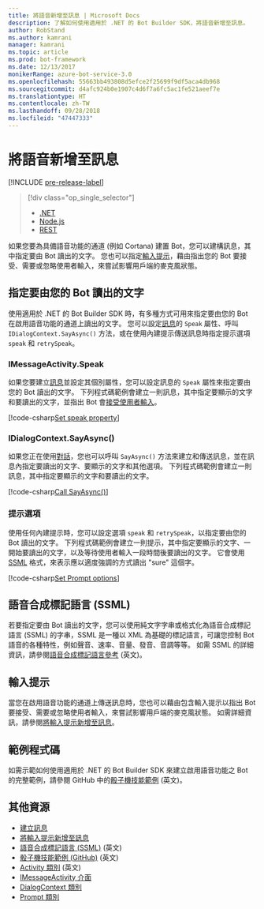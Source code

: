 ```yaml
---
title: 將語音新增至訊息 | Microsoft Docs
description: 了解如何使用適用於 .NET 的 Bot Builder SDK，將語音新增至訊息。
author: RobStand
ms.author: kamrani
manager: kamrani
ms.topic: article
ms.prod: bot-framework
ms.date: 12/13/2017
monikerRange: azure-bot-service-3.0
ms.openlocfilehash: 55663bb493808d5efce2f25699f9df5aca4db968
ms.sourcegitcommit: d4afc924b0e1907c4d6f7a6fc5ac1fe521aeef7e
ms.translationtype: HT
ms.contentlocale: zh-TW
ms.lasthandoff: 09/28/2018
ms.locfileid: "47447333"
---
```

# <a name="add-speech-to-messages"></a>將語音新增至訊息

[!INCLUDE [pre-release-label](../includes/pre-release-label-v3.md)]

> [!div class="op_single_selector"]
> - [.NET](../dotnet/bot-builder-dotnet-text-to-speech.md)
> - [Node.js](../nodejs/bot-builder-nodejs-text-to-speech.md)
> - [REST](../rest-api/bot-framework-rest-connector-text-to-speech.md)

如果您要為具備語音功能的通道 (例如 Cortana) 建置 Bot，您可以建構訊息，其中指定要由 Bot 讀出的文字。 您也可以指定[輸入提示](bot-builder-dotnet-add-input-hints.md)，藉由指出您的 Bot 要接受、需要或忽略使用者輸入，來嘗試影響用戶端的麥克風狀態。

## <a name="specify-text-to-be-spoken-by-your-bot"></a>指定要由您的 Bot 讀出的文字

使用適用於 .NET 的 Bot Builder SDK 時，有多種方式可用來指定要由您的 Bot 在啟用語音功能的通道上讀出的文字。 您可以設定[訊息][IMessageActivity]的 `Speak` 屬性、呼叫 `IDialogContext.SayAsync()` 方法，或在使用內建提示傳送訊息時指定提示選項 `speak` 和 `retrySpeak`。

### <a id="message-speak"></a> IMessageActivity.Speak

如果您要建立[訊息][ IMessageActivity]並設定其個別屬性，您可以設定訊息的 `Speak` 屬性來指定要由您的 Bot 讀出的文字。 下列程式碼範例會建立一則訊息，其中指定要顯示的文字和要讀出的文字，並指出 Bot 會[接受使用者輸入](bot-builder-dotnet-add-input-hints.md)。

[!code-csharp[Set speak property](../includes/code/dotnet-text-to-speech.cs#Speak1)]

### <a id="say-async"></a> IDialogContext.SayAsync()

如果您正在使用[對話](bot-builder-dotnet-dialogs.md)，您也可以呼叫 `SayAsync()` 方法來建立和傳送訊息，並在訊息內指定要讀出的文字、要顯示的文字和其他選項。 下列程式碼範例會建立一則訊息，其中指定要顯示的文字和要讀出的文字。

[!code-csharp[Call SayAsync()](../includes/code/dotnet-text-to-speech.cs#Speak2)]

### <a id="prompt-options"></a> 提示選項

使用任何內建提示時，您可以設定選項 `speak` 和 `retrySpeak`，以指定要由您的 Bot 讀出的文字。 下列程式碼範例會建立一則提示，其中指定要顯示的文字、一開始要讀出的文字，以及等待使用者輸入一段時間後要讀出的文字。 它會使用 [SSML](#ssml) 格式，來表示應以適度強調的方式讀出 "sure" 這個字。

[!code-csharp[Set Prompt options](../includes/code/dotnet-text-to-speech.cs#Speak3)]

## <a id="ssml"></a> 語音合成標記語言 (SSML)

若要指定要由 Bot 讀出的文字，您可以使用純文字字串或格式化為語音合成標記語言 (SSML) 的字串，SSML 是一種以 XML 為基礎的標記語言，可讓您控制 Bot 語音的各種特性，例如聲音、速率、音量、發音、音調等等。 如需 SSML 的詳細資訊，請參閱<a href="https://msdn.microsoft.com/en-us/library/hh378377(v=office.14).aspx" target="_blank">語音合成標記語言參考</a> \(英文\)。

## <a name="input-hints"></a>輸入提示

當您在啟用語音功能的通道上傳送訊息時，您也可以藉由包含輸入提示以指出 Bot 要接受、需要或忽略使用者輸入，來嘗試影響用戶端的麥克風狀態。 如需詳細資訊，請參閱[將輸入提示新增至訊息](bot-builder-dotnet-add-input-hints.md)。

## <a name="sample-code"></a>範例程式碼 

如需示範如何使用適用於 .NET 的 Bot Builder SDK 來建立啟用語音功能之 Bot 的完整範例，請參閱 GitHub 中的<a href="https://github.com/Microsoft/BotBuilder-Samples/tree/v3-sdk-samples/CSharp" target="_blank">骰子機技能範例</a> \(英文\)。

## <a name="additional-resources"></a>其他資源

- [建立訊息](bot-builder-dotnet-create-messages.md)
- [將輸入提示新增至訊息](bot-builder-dotnet-add-input-hints.md)
- <a href="https://msdn.microsoft.com/en-us/library/hh378377(v=office.14).aspx" target="_blank">語音合成標記語言 (SSML)</a> \(英文\)
- <a href="https://github.com/Microsoft/BotBuilder-Samples/tree/master/CSharp/demo-RollerSkill" target="_blank">骰子機技能範例 (GitHub)</a> \(英文\)
- <a href="https://docs.botframework.com/en-us/csharp/builder/sdkreference/dc/d2f/class_microsoft_1_1_bot_1_1_connector_1_1_activity.html" target="_blank">Activity 類別</a> \(英文\)
- <a href="/dotnet/api/microsoft.bot.connector.imessageactivity" target="_blank">IMessageActivity 介面</a>
- <a href="/dotnet/api/microsoft.bot.builder.dialogs.internals.dialogcontext" target="_blank">DialogContext 類別</a>
- <a href="/dotnet/api/microsoft.bot.builder.dialogs.internals.prompt-2" target="_blank">Prompt 類別</a>

[IMessageActivity]: /dotnet/api/microsoft.bot.connector.imessageactivity

